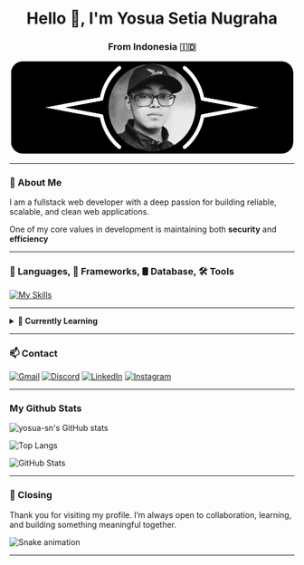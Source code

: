 <h1 align="center">Hello 👋, I'm Yosua Setia Nugraha</h1>
<h3 align="center">From Indonesia 🇮🇩</h3>

![Yosua Setia](img/header.png)

---

### 💫 About Me

I am a fullstack web developer with a deep passion for building reliable, scalable, and clean web applications.

One of my core values in development is maintaining both **security** and **efficiency**

---

### 🧠 Languages, 🧱 Frameworks, 🛢️ Database, 🛠️ Tools

<p>

[![My Skills](https://skillicons.dev/icons?i=php,css,js,laravel,react,mysql,postgresql,figma,postman,docker)](https://skillicons.dev)

</p>

---

<details>
<summary><strong>🔐 Currently Learning</strong></summary>

I'm currently diving deeper into **data security** and exploring how to improve the way web applications handle and protect sensitive information.

</details>


---

### 📫 Contact

<p>

[![Gmail](https://img.shields.io/badge/Gmail-D14836?style=for-the-badge&logo=gmail&logoColor=white)](mailto:yosuasetian@gmail.com) [![Discord](https://img.shields.io/badge/Discord-%235865F2.svg?style=for-the-badge&logo=discord&logoColor=white)](https://discordapp.com/users/1185511669389066253) [![LinkedIn](https://img.shields.io/badge/linkedin-%230077B5.svg?style=for-the-badge&logo=linkedin&logoColor=white)](https://www.linkedin.com/in/yosua-sn) [![Instagram](https://img.shields.io/badge/Instagram-%23E4405F.svg?style=for-the-badge&logo=Instagram&logoColor=white)](https://www.instagram.com/yosuasetian1)

</p>

---

### My Github Stats

![yosua-sn's GitHub stats](https://github-readme-stats.vercel.app/api?username=yosua-sn&show_icons=true&theme=dark&hide=stars,issues) 

![Top Langs](https://github-readme-stats.vercel.app/api/top-langs/?username=yosua-sn&layout=compact) 

![GitHub Stats](https://github-readme-stats.vercel.app/api?username=yosua-sn&show_icons=true&theme=tokyonight)

---

### 🙏 Closing

Thank you for visiting my profile. I’m always open to collaboration, learning, and building something meaningful together.

<img src="https://raw.githubusercontent.com/yosua-sn/yosua-sn/output/snake.svg" alt="Snake animation" />

---

